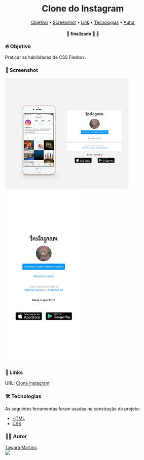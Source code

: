 <h1 align="center">Clone do Instagram</h1>

<p align="center">
 <a href="#objetivo">Objetivo</a> •
 <a href="screenshot">Screenshot</a> •
 <a href="links">Link</a> •
 <a href="#tecnologias">Tecnologias</a> • 
 <a href="#autor">Autor</a>
</p>

<h4 align="center"> 
	🚧 finalizado 🚀 🚧
</h4>

### 🔥 Objetivo

Praticar as habilidades de CSS Flexbox.

### 📌  Screenshot

<img src="/mockup/desktop-clone-instagram.png" alt="Instagram Desktop" width="400">
<img src="/mockup/mobile-clone-instagram.png" alt="Instagram Mobile" width="250">

### 🔗 Links

URL: [Clone Instagram](https://tawaramartins.github.io/clone-instagram/)

### 🛠 Tecnologias

As seguintes ferramentas foram usadas na construção do projeto:

- [HTML](https://developer.mozilla.org/pt-BR/docs/Web/HTML)
- [CSS](https://developer.mozilla.org/pt-BR/docs/Web/CSS)

### 🦸‍♀️ Autor 
<a href="https://github.com/tawaramartins">Tawara Martins</a>.<br>
<a href="https://www.linkedin.com/in/tawara-martins/" target="_blank"><img src="https://img.shields.io/badge/-LinkedIn-%230077B5?style=for-the-badge&logo=linkedin&logoColor=white" target="_blank"></a> 

